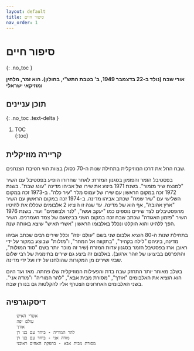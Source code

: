 ```yaml
---
layout: default
title: סיפור חיים
nav_order: 1
---
```


# סיפור חיים
{: .no_toc }

**אורי שבח (נולד ב-22 בדצמבר 1949, ב' בטבת התש"י, בחולון). הוא זמר, מלחין ומוזיקאי ישראלי**

## תוכן עניינים
{: .no_toc .text-delta }                                                        
                                                                                
1. TOC                                                                          
{:toc} 


## קריירה מוזיקלית

שבח החל את דרכו המוזיקלית בתחילת שנות ה-70 כסולן בצוות הווי חטיבת הצנחנים.

בפסטיבל הזמר והפזמון בסגנון המזרח: לאחר שחרורו הופיע בפסטיבל עם השיר "למנצח שיר מזמור". בשנת 1971 ביצע את שירו של אביהו מדינה "עונג שבת". בשנת 1972 זכה במקום הראשון עם שירו של עמוס מלר "עיר כלה". ב-1973 זכה במקום השלישי עם "שיר שמח" שכתב אביהו מדינה. ב-1974 זכה במקום הראשון עם השיר "ארץ אהובה", אף הוא של מדינה. עד שנה זו הוציא 2 אלבומים שכללו את להיטיו מהפסטיבלים לצד שירים נוספים כמו "יעקב ועשו", "לנר ולבשמים" ועוד. בשנת 1976 השיר "פזמון האגודה" שכתב שבח זכה במקום השני בביצועם של צמד העמרנים. השיר הפך ללהיט והוא הוקלט ונכלל באלבומו הראשון "אשרי האיש" שיצא באותה שנה.

בתחילת שנות ה-80 הוציא אלבום שני בשם "עולם יפה" וכלל שירים רבים שכתב אביהו מדינה, ביניהם "לילה בקהיר", "בתקווה אל המחר", ו"מזלות" שבוצע במקור על ידי ראובן ארז בפסטיבל הזמר בסגנון עדות המזרח (שיר זה מוכר יותר בשם "סוד המזלות", והתפרסם בביצועו של זוהר ארגוב). באלבום זה ביצע גם שירים בתימנית של רבי שלום שבזי ושירים מן המקורות שהולחנו על ידו ועל ידי מדינה.

בשלב מאוחר יותר התחזק שבח בדת והפעילות המוזיקלית שלו פחתה. מאז ועד היום הוא הוציא את האלבומים "אודך", "מסורת מבית אבא", "להר המוריה" ו"מודה אני". בשני האלבומים האחרונים הצטרף אליו להקלטות גם בנו רן שבח.

## דיסקוגרפיה
```
    אשרי האיש
    עולם יפה
    אודך
    להר המוריה - ביחד עם בנו רן
    מודה אני - ביחד עם בנו רן
    מסורת מבית אבא - בהפקת האחים ראובני
```
